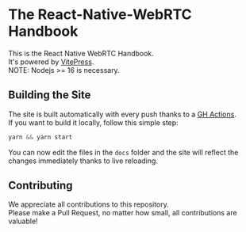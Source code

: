 # The React-Native-WebRTC Handbook

This is the React Native WebRTC Handbook.  
It's powered by [VitePress](https://vitepress.vuejs.org/).  
NOTE: Nodejs >= 16 is necessary.  

## Building the Site

The site is built automatically with every push thanks to a [GH Actions](https://github.com/react-native-webrtc/handbook/blob/master/.github/workflows/gh-pages.yml).  
If you want to build it locally, follow this simple step:  

```js
yarn && yarn start
```

You can now edit the files in the `docs` folder and the site will reflect the changes immediately thanks to live reloading.

## Contributing

We appreciate all contributions to this repository.  
Please make a Pull Request, no matter how small, all contributions are valuable!  
